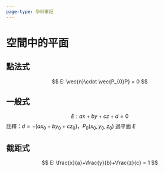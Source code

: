 ```yaml
---
page-type: 學科筆記
---
```

# 空間中的平面
## 點法式
$$
E: \vec{n}\cdot \vec{P_{0}P} = 0
$$

## 一般式
$$
E: ax+by+cz+d = 0
$$
註釋：$d = -(ax_{0}+by_{0}+cz_{0})$，$P_{0}(x_{0},y_{0},z_{0})$ 過平面 $E$

## 截距式
$$
E: \frac{x}{a}+\frac{y}{b}+\frac{z}{c} = 1
$$